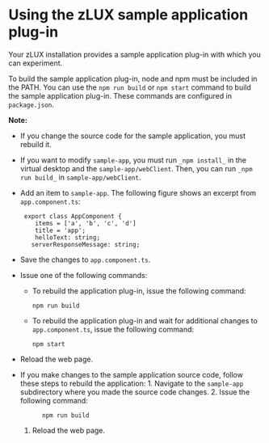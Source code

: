 # Using the zLUX sample application plug-in

Your zLUX installation provides a sample application plug-in with which you can experiment.

To build the sample application plug-in, node and npm must be included in the PATH. You can use the `npm run build` or `npm start` command to build the sample application plug-in. These commands are configured in `package.json`.

**Note:**

* If you change the source code for the sample application, you must rebuild it.
* If you want to modify `sample-app`, you must run `_npm install_` in the virtual desktop and the `sample-app/webClient`. Then, you can run `_npm run build_` in `sample-app/webClient`.
* Add an item to `sample-app`. The following figure shows an excerpt from `app.component.ts`:

  ```text
   export class AppComponent {
      items = ['a', 'b', 'c', 'd']
      title = 'app';
      helloText: string;
     serverResponseMessage: string;
  ```

* Save the changes to `app.component.ts`.
* Issue one of the following commands: 
  * To rebuild the application plug-in, issue the following command:

    ```text
    npm run build
    ```

  * To rebuild the application plug-in and wait for additional changes to `app.component.ts`, issue the following command:

    ```text
    npm start
    ```
* Reload the web page. 
* If you make changes to the sample application source code, follow these steps to rebuild the application: 1. Navigate to the `sample-app` subdirectory where you made the source code changes. 2. Issue the following command:

  ```text
        npm run build
  ```

  1. Reload the web page. 


